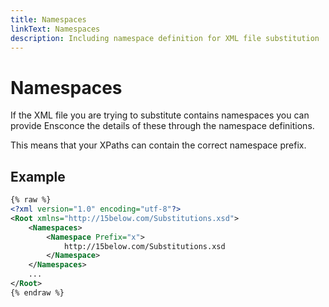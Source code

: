 ```yaml
---
title: Namespaces
linkText: Namespaces
description: Including namespace definition for XML file substitution
---
```


# Namespaces

If the XML file you are trying to substitute contains namespaces you can provide Ensconce the details of these through the namespace definitions.

This means that your XPaths can contain the correct namespace prefix.

## Example

```XML
{% raw %}
<?xml version="1.0" encoding="utf-8"?>
<Root xmlns="http://15below.com/Substitutions.xsd">
    <Namespaces>
        <Namespace Prefix="x">
            http://15below.com/Substitutions.xsd
        </Namespace>
    </Namespaces>
    ...
</Root>
{% endraw %}
```

